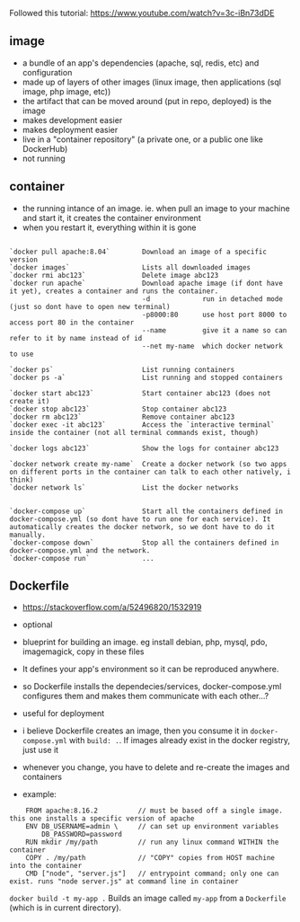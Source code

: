 Followed this tutorial: https://www.youtube.com/watch?v=3c-iBn73dDE

## image
  - a bundle of an app's dependencies (apache, sql, redis, etc) and configuration
  - made up of layers of other images (linux image, then applications (sql image, php image, etc))
  - the artifact that can be moved around (put in repo, deployed) is the image
  - makes development easier
  - makes deployment easier
  - live in a "container repository" (a private one, or a public one like DockerHub)
  - not running
  

## container
  - the running intance of an image. ie. when pull an image to your machine and start it, it creates the container environment
  - when you restart it, everything within it is gone

````

`docker pull apache:8.04`        Download an image of a specific version
`docker images`                  Lists all downloaded images
`docker rmi abc123`              Delete image abc123
`docker run apache`              Download apache image (if dont have it yet), creates a container and runs the container.
                                 -d             run in detached mode (just so dont have to open new terminal)
                                 -p8000:80      use host port 8000 to access port 80 in the container
                                 --name         give it a name so can refer to it by name instead of id
                                 --net my-name  which docker network to use

`docker ps`                      List running containers
`docker ps -a`                   List running and stopped containers

`docker start abc123`            Start container abc123 (does not create it)
`docker stop abc123`             Stop container abc123
`docker rm abc123`               Remove container abc123
`docker exec -it abc123`         Access the `interactive terminal` inside the container (not all terminal commands exist, though)

`docker logs abc123`             Show the logs for container abc123

`docker network create my-name`  Create a docker network (so two apps on different ports in the container can talk to each other natively, i think)
`docker network ls`              List the docker networks


`docker-compose up`              Start all the containers defined in docker-compose.yml (so dont have to run one for each service). It automatically creates the docker network, so we dont have to do it manually.
`docker-compose down`            Stop all the containers defined in docker-compose.yml and the network.
`docker-compose run`             ...

````

## Dockerfile
  - https://stackoverflow.com/a/52496820/1532919
  - optional
  - blueprint for building an image. eg install debian, php, mysql, pdo, imagemagick, copy in these files
  - It defines your app's environment so it can be reproduced anywhere.
  - so Dockerfile installs the dependecies/services, docker-compose.yml configures them and makes them communicate with each other...?
  - useful for deployment
  - i believe Dockerfile creates an image, then you consume it in `docker-compose.yml` with `build: .`. If images already exist in the docker registry, just use it
  - whenever you change, you have to delete and re-create the images and containers

  - example:

```
    FROM apache:8.16.2          // must be based off a single image. this one installs a specific version of apache
    ENV DB_USERNAME=admin \     // can set up environment variables
        DB_PASSWORD=password
    RUN mkdir /my/path          // run any linux command WITHIN the container
    COPY . /my/path             // "COPY" copies from HOST machine into the container
    CMD ["node", "server.js"]   // entrypoint command; only one can exist. runs "node server.js" at command line in container
```

`docker build -t my-app .`       Builds an image called `my-app` from a `Dockerfile` (which is in current directory).  
